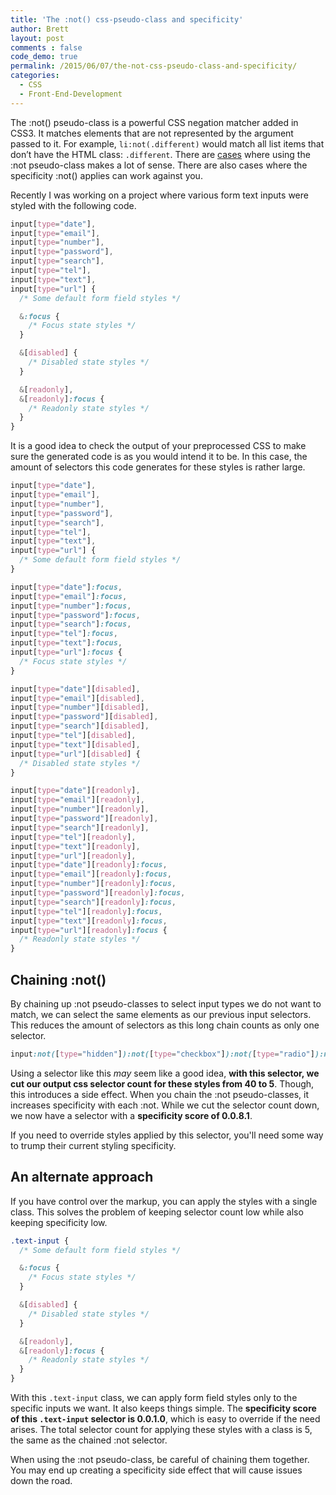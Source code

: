 ```yaml
---
title: 'The :not() css-pseudo-class and specificity'
author: Brett
layout: post
comments : false
code_demo: true
permalink: /2015/06/07/the-not-css-pseudo-class-and-specificity/
categories:
  - CSS
  - Front-End-Development
---
```


The :not() pseudo-class is a powerful CSS negation matcher added in CSS3. It matches elements that are not represented by the argument passed to it. For example, `li:not(.different)` would match all list items that don’t have the HTML class: `.different`. There are [cases](https://twitter.com/wesbos/status/606144483562913792) where using the :not pseudo-class makes a lot of sense. There are also cases where the specificity :not() applies can work against you.

Recently I was working on a project where various form text inputs were styled with the following code.

```css
input[type="date"],
input[type="email"],
input[type="number"],
input[type="password"],
input[type="search"],
input[type="tel"],
input[type="text"],
input[type="url"] {
  /* Some default form field styles */

  &:focus {
    /* Focus state styles */
  }

  &[disabled] {
    /* Disabled state styles */
  }

  &[readonly],
  &[readonly]:focus {
    /* Readonly state styles */
  }
}
```

It is a good idea to check the output of your preprocessed CSS to make sure the generated code is as you would intend it to be. In this case, the amount of selectors this code generates for these styles is rather large.

```css
input[type="date"],
input[type="email"],
input[type="number"],
input[type="password"],
input[type="search"],
input[type="tel"],
input[type="text"],
input[type="url"] {
  /* Some default form field styles */
}

input[type="date"]:focus,
input[type="email"]:focus,
input[type="number"]:focus,
input[type="password"]:focus,
input[type="search"]:focus,
input[type="tel"]:focus,
input[type="text"]:focus,
input[type="url"]:focus {
  /* Focus state styles */
}

input[type="date"][disabled],
input[type="email"][disabled],
input[type="number"][disabled],
input[type="password"][disabled],
input[type="search"][disabled],
input[type="tel"][disabled],
input[type="text"][disabled],
input[type="url"][disabled] {
  /* Disabled state styles */
}

input[type="date"][readonly],
input[type="email"][readonly],
input[type="number"][readonly],
input[type="password"][readonly],
input[type="search"][readonly],
input[type="tel"][readonly],
input[type="text"][readonly],
input[type="url"][readonly],
input[type="date"][readonly]:focus,
input[type="email"][readonly]:focus,
input[type="number"][readonly]:focus,
input[type="password"][readonly]:focus,
input[type="search"][readonly]:focus,
input[type="tel"][readonly]:focus,
input[type="text"][readonly]:focus,
input[type="url"][readonly]:focus {
  /* Readonly state styles */
}
```

## Chaining :not()
By chaining up :not pseudo-classes to select input types we do not want to match, we can select the same elements as our previous input selectors. This reduces the amount of selectors as this long chain counts as only one selector.

```css
input:not([type="hidden"]):not([type="checkbox"]):not([type="radio"]):not([type="file"]):not([type="range"]):not([type="submit"]):not([type="reset"]):not([type="image"])
```

Using a selector like this *may* seem like a good idea, **with this selector, we cut our output css selector count for these styles from 40 to 5**. Though, this introduces a side effect. When you chain the :not pseudo-classes, it increases specificity with each :not. While we cut the selector count down, we now have a selector with a **specificity score of 0.0.8.1**.

If you need to override styles applied by this selector, you'll need some way to trump their current styling specificity.

## An alternate approach
If you have control over the markup, you can apply the styles with a single class. This solves the problem of keeping selector count low while also keeping specificity low.

```css
.text-input {
  /* Some default form field styles */

  &:focus {
    /* Focus state styles */
  }

  &[disabled] {
    /* Disabled state styles */
  }

  &[readonly],
  &[readonly]:focus {
    /* Readonly state styles */
  }
}
```

With this `.text-input` class, we can apply form field styles only to the specific inputs we want. It also keeps things simple. The **specificity score of this `.text-input` selector is 0.0.1.0**, which is easy to override if the need arises. The total selector count for applying these styles with a class is 5, the same as the chained :not selector.

When using the :not pseudo-class, be careful of chaining them together. You may end up creating a specificity side effect that will cause issues down the road.
